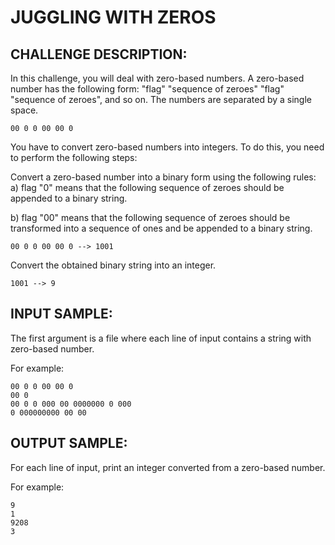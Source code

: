 JUGGLING WITH ZEROS
===================

CHALLENGE DESCRIPTION:
----------------------

In this challenge, you will deal with zero-based numbers. A zero-based number has the following form: "flag" "sequence of zeroes" "flag" "sequence of zeroes", and so on. The numbers are separated by a single space.

	00 0 0 00 00 0
You have to convert zero-based numbers into integers. To do this, you need to perform the following steps:

Convert a zero-based number into a binary form using the following rules:
a) flag "0" means that the following sequence of zeroes should be appended to a binary string.

b) flag "00" means that the following sequence of zeroes should be transformed into a sequence of ones and be appended to a binary string.

	00 0 0 00 00 0 --> 1001
Convert the obtained binary string into an integer.

	1001 --> 9

INPUT SAMPLE:
-------------

The first argument is a file where each line of input contains a string with zero-based number.

For example:

	00 0 0 00 00 0
	00 0
	00 0 0 000 00 0000000 0 000
	0 000000000 00 00

OUTPUT SAMPLE:
--------------

For each line of input, print an integer converted from a zero-based number.

For example:

	9
	1
	9208
	3
